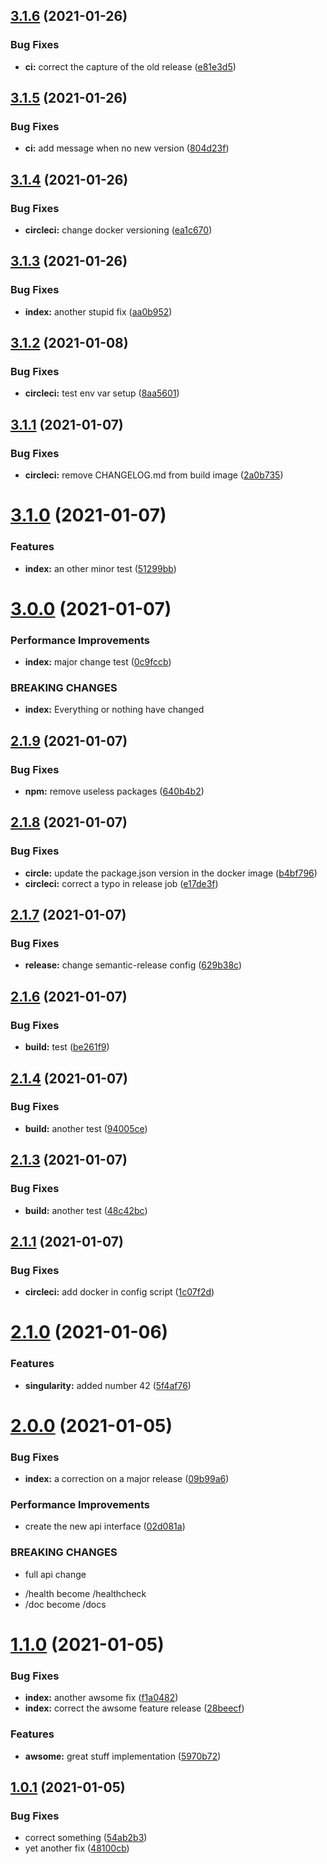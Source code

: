## [3.1.6](https://github.com/Sagacify/semantic-test/compare/v3.1.5...v3.1.6) (2021-01-26)


### Bug Fixes

* **ci:** correct the capture of the old release ([e81e3d5](https://github.com/Sagacify/semantic-test/commit/e81e3d50284736562cca95afc4716c0ffe94d714))

## [3.1.5](https://github.com/Sagacify/semantic-test/compare/v3.1.4...v3.1.5) (2021-01-26)


### Bug Fixes

* **ci:** add message when no new version ([804d23f](https://github.com/Sagacify/semantic-test/commit/804d23fc201078737e15ad07cc6ed5125b67368e))

## [3.1.4](https://github.com/Sagacify/semantic-test/compare/v3.1.3...v3.1.4) (2021-01-26)


### Bug Fixes

* **circleci:** change docker versioning ([ea1c670](https://github.com/Sagacify/semantic-test/commit/ea1c670f6b8ef05d63e71601bdc63801533827e9))

## [3.1.3](https://github.com/Sagacify/semantic-test/compare/v3.1.2...v3.1.3) (2021-01-26)


### Bug Fixes

* **index:** another stupid fix ([aa0b952](https://github.com/Sagacify/semantic-test/commit/aa0b952e9ff87836cd2917bd75e002b4675478df))

## [3.1.2](https://github.com/Sagacify/semantic-test/compare/v3.1.1...v3.1.2) (2021-01-08)


### Bug Fixes

* **circleci:** test env var setup ([8aa5601](https://github.com/Sagacify/semantic-test/commit/8aa5601620d1736e23d06b6eb88ca7efe0a583d1))

## [3.1.1](https://github.com/Sagacify/semantic-test/compare/v3.1.0...v3.1.1) (2021-01-07)


### Bug Fixes

* **circleci:** remove CHANGELOG.md from build image ([2a0b735](https://github.com/Sagacify/semantic-test/commit/2a0b73541bbd07984c9e3fa85ba2a9308f180fa5))

# [3.1.0](https://github.com/Sagacify/semantic-test/compare/v3.0.0...v3.1.0) (2021-01-07)


### Features

* **index:** an other minor test ([51299bb](https://github.com/Sagacify/semantic-test/commit/51299bb72ab4b5b1426ebaa05f255b9d6bd66efe))

# [3.0.0](https://github.com/Sagacify/semantic-test/compare/v2.1.9...v3.0.0) (2021-01-07)


### Performance Improvements

* **index:** major change test ([0c9fccb](https://github.com/Sagacify/semantic-test/commit/0c9fccbfbdc06a5bcba4e50a75aa2a4b3dafa01e))


### BREAKING CHANGES

* **index:** Everything or nothing have changed

## [2.1.9](https://github.com/Sagacify/semantic-test/compare/v2.1.8...v2.1.9) (2021-01-07)


### Bug Fixes

* **npm:** remove useless packages ([640b4b2](https://github.com/Sagacify/semantic-test/commit/640b4b2973a3dfa53a45ca604a7404073d1c0af6))

## [2.1.8](https://github.com/Sagacify/semantic-test/compare/v2.1.7...v2.1.8) (2021-01-07)


### Bug Fixes

* **circle:** update the package.json version in the docker image ([b4bf796](https://github.com/Sagacify/semantic-test/commit/b4bf7965350a5880337333c958615418f0074c54))
* **circleci:** correct a typo in release job ([e17de3f](https://github.com/Sagacify/semantic-test/commit/e17de3ff873463c4909f52f616f5b052bcdf8bfc))

## [2.1.7](https://github.com/Sagacify/semantic-test/compare/v2.1.6...v2.1.7) (2021-01-07)


### Bug Fixes

* **release:** change semantic-release config ([629b38c](https://github.com/Sagacify/semantic-test/commit/629b38c539384d0255434c56ae0f4c0b46722f98))

## [2.1.6](https://github.com/Sagacify/semantic-test/compare/v2.1.5...v2.1.6) (2021-01-07)


### Bug Fixes

* **build:** test ([be261f9](https://github.com/Sagacify/semantic-test/commit/be261f9839a9fafe1e31ea3140c05785b15e563d))

## [2.1.4](https://github.com/Sagacify/semantic-test/compare/v2.1.3...v2.1.4) (2021-01-07)


### Bug Fixes

* **build:** another test ([94005ce](https://github.com/Sagacify/semantic-test/commit/94005cedc17b6be8dafbf2841851b3f9bbe4e870))

## [2.1.3](https://github.com/Sagacify/semantic-test/compare/v2.1.2...v2.1.3) (2021-01-07)


### Bug Fixes

* **build:** another test ([48c42bc](https://github.com/Sagacify/semantic-test/commit/48c42bcd93f81904a09019def3d5fc2032c47aa5))

## [2.1.1](https://github.com/Sagacify/semantic-test/compare/v2.1.0...v2.1.1) (2021-01-07)


### Bug Fixes

* **circleci:** add docker in config script ([1c07f2d](https://github.com/Sagacify/semantic-test/commit/1c07f2d4c14236b2f331d5abc52b01e0e8e7b988))

# [2.1.0](https://github.com/Sagacify/semantic-test/compare/v2.0.0...v2.1.0) (2021-01-06)


### Features

* **singularity:** added number 42 ([5f4af76](https://github.com/Sagacify/semantic-test/commit/5f4af762e4faf1d3c0d397f0872b540fb855d46e))

# [2.0.0](https://github.com/Sagacify/semantic-test/compare/v1.1.0...v2.0.0) (2021-01-05)


### Bug Fixes

* **index:** a correction on a major release ([09b99a6](https://github.com/Sagacify/semantic-test/commit/09b99a691172a6a3685c00658540a91051fce5ad))


### Performance Improvements

* create the new api interface ([02d081a](https://github.com/Sagacify/semantic-test/commit/02d081a2407cbfe8b0128229a228a405295f55f3))


### BREAKING CHANGES

* full api change

- /health become /healthcheck
- /doc become /docs

# [1.1.0](https://github.com/Sagacify/semantic-test/compare/v1.0.1...v1.1.0) (2021-01-05)


### Bug Fixes

* **index:** another awsome fix ([f1a0482](https://github.com/Sagacify/semantic-test/commit/f1a048231401e35bf069ddc906289f8fca7aa7c1))
* **index:** correct the awsome feature release ([28beecf](https://github.com/Sagacify/semantic-test/commit/28beecf0586dfda7098f0b51d6d387e261c56b83))


### Features

* **awsome:** great stuff implementation ([5970b72](https://github.com/Sagacify/semantic-test/commit/5970b72057927cf52afbb44bc1a95ac1faacd651))

## [1.0.1](https://github.com/Sagacify/semantic-test/compare/v1.0.0...v1.0.1) (2021-01-05)


### Bug Fixes

* correct something ([54ab2b3](https://github.com/Sagacify/semantic-test/commit/54ab2b3b7c806c19355fafaa26cfbd40e3a639f9))
* yet another fix ([48100cb](https://github.com/Sagacify/semantic-test/commit/48100cbb9274edf179e052b1930c028b30e1c9af))
